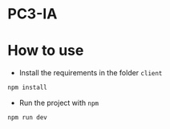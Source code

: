# PC3-IA

# How to use

- Install the requirements in the folder `client`
```bash
npm install
```

- Run the project with `npm`
```bash
npm run dev
```

